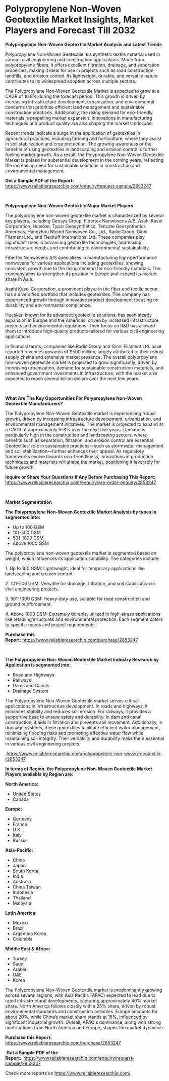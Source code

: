 <p><h1>Polypropylene Non-Woven Geotextile Market Insights, Market Players and Forecast Till 2032</h1></p><p><strong>Polypropylene Non-Woven Geotextile Market Analysis and Latest Trends</strong></p>
<p><p>Polypropylene Non-Woven Geotextile is a synthetic textile material used in various civil engineering and construction applications. Made from polypropylene fibers, it offers excellent filtration, drainage, and separation properties, making it ideal for use in projects such as road construction, landfills, and erosion control. Its lightweight, durable, and versatile nature contributes to its widespread adoption across multiple sectors.</p><p>The Polypropylene Non-Woven Geotextile Market is expected to grow at a CAGR of 10.9% during the forecast period. This growth is driven by increasing infrastructure development, urbanization, and environmental concerns that prioritize efficient land management and sustainable construction practices. Additionally, the rising demand for eco-friendly materials is propelling market expansion. Innovations in manufacturing techniques and product quality are also shaping the market landscape. </p><p>Recent trends indicate a surge in the application of geotextiles in agricultural practices, including farming and horticulture, where they assist in soil stabilization and crop protection. The growing awareness of the benefits of using geotextiles in landscaping and erosion control is further fueling market growth. As a result, the Polypropylene Non-Woven Geotextile Market is poised for substantial development in the coming years, reflecting the increasing need for sustainable solutions in construction and environmental management.</p></p>
<p><strong>Get a Sample PDF of the Report:&nbsp;</strong> <a href="https://www.reliableresearchiq.com/enquiry/request-sample/2853247?utm_campaign=2455&utm_medium=2&utm_source=Github&utm_content=ia&utm_term=11032025&utm_id=polypropylene-non-woven-geotextile">https://www.reliableresearchiq.com/enquiry/request-sample/2853247</a></p>
<p>&nbsp;</p>
<p><strong>Polypropylene Non-Woven Geotextile Major Market Players</strong></p>
<p><p>The polypropylene non-woven geotextile market is characterized by several key players, including Geosys Group, Fibertex Nonwovens A/S, Asahi Kasei Corporation, Huesker, Typar Geosynthetics, Tencate Geosynthetics Americas, Hangzhou Nbond Nonwoven Co., Ltd., RadiciGroup, Ginni Filament Ltd., and Flexituff International Ltd. These companies play significant roles in advancing geotextile technologies, addressing infrastructure needs, and contributing to environmental sustainability.</p><p>Fibertex Nonwovens A/S specializes in manufacturing high-performance nonwovens for various applications including geotextiles, showing consistent growth due to the rising demand for eco-friendly materials. The company aims to strengthen its position in Europe and expand its market share in Asia.</p><p>Asahi Kasei Corporation, a prominent player in the fiber and textile sector, has a diversified portfolio that includes geotextiles. The company has experienced growth through innovative product development focusing on durability and environmental compliance.</p><p>Huesker, known for its advanced geotextile solutions, has seen steady expansion in Europe and the Americas, driven by increased infrastructure projects and environmental regulations. Their focus on R&D has allowed them to introduce high-quality products tailored for various civil engineering applications.</p><p>In financial terms, companies like RadiciGroup and Ginni Filament Ltd. have reported revenues upwards of $500 million, largely attributed to their robust supply chains and extensive market presence. The overall polypropylene non-woven geotextile market is projected to grow significantly, driven by increasing urbanization, demand for sustainable construction materials, and enhanced government investments in infrastructure, with the market size expected to reach several billion dollars over the next few years.</p></p>
<p>&nbsp;</p>
<p><strong>What Are The Key Opportunities For Polypropylene Non-Woven Geotextile Manufacturers?</strong></p>
<p><p>The Polypropylene Non-Woven Geotextile market is experiencing robust growth, driven by increasing infrastructure development, urbanization, and environmental management initiatives. The market is projected to expand at a CAGR of approximately 6-8% over the next five years. Demand is particularly high in the construction and landscaping sectors, where benefits such as separation, filtration, and erosion control are essential. Geotextiles' role in sustainable practices—such as stormwater management and soil stabilization—further enhances their appeal. As regulatory frameworks evolve towards eco-friendliness, innovations in production techniques and materials will shape the market, positioning it favorably for future growth.</p></p>
<p><strong>Inquire or Share Your Questions If Any Before Purchasing This Report:</strong> <a href="https://www.reliableresearchiq.com/enquiry/pre-order-enquiry/2853247?utm_campaign=2455&utm_medium=2&utm_source=Github&utm_content=ia&utm_term=11032025&utm_id=polypropylene-non-woven-geotextile">https://www.reliableresearchiq.com/enquiry/pre-order-enquiry/2853247</a></p>
<p>&nbsp;</p>
<p><strong>Market Segmentation</strong></p>
<p><strong>The Polypropylene Non-Woven Geotextile Market Analysis by types is segmented into:</strong></p>
<p><ul><li> Up to 100 GSM</li><li>101-500 GSM</li><li>501-1000 GSM</li><li>Above 1000 GSM </li></ul></p>
<p><p>The polypropylene non-woven geotextile market is segmented based on weight, which influences its application suitability. The categories include: </p><p>1. Up to 100 GSM: Lightweight, ideal for temporary applications like landscaping and erosion control.</p><p>2. 101-500 GSM: Versatile for drainage, filtration, and soil stabilization in civil engineering projects.</p><p>3. 501-1000 GSM: Heavy-duty use, suitable for road construction and ground reinforcement.</p><p>4. Above 1000 GSM: Extremely durable, utilized in high-stress applications like retaining structures and environmental protection. Each segment caters to specific needs and project requirements.</p></p>
<p><strong>Purchase this Report:&nbsp;</strong><a href="https://www.reliableresearchiq.com/purchase/2853247?utm_campaign=2455&utm_medium=2&utm_source=Github&utm_content=ia&utm_term=11032025&utm_id=polypropylene-non-woven-geotextile">https://www.reliableresearchiq.com/purchase/2853247</a></p>
<p>&nbsp;</p>
<p><strong>The Polypropylene Non-Woven Geotextile Market Industry Research by Application is segmented into:</strong></p>
<p><ul><li> Road and Highways</li><li>Railways</li><li>Dams and Canals</li><li>Drainage System </li></ul></p>
<p><p>The Polypropylene Non-Woven Geotextile market serves critical applications in infrastructure development. In roads and highways, it enhances stability and reduces soil erosion. For railways, it provides a supportive base to ensure safety and durability. In dam and canal construction, it aids in filtration and prevents soil movement. Additionally, in drainage systems, these geotextiles facilitate efficient water management, minimizing flooding risks and promoting effective water flow while maintaining soil integrity. Their versatility and durability make them essential in various civil engineering projects.</p></p>
<p><a href="https://www.reliableresearchiq.com/polypropylene-non-woven-geotextile-r2853247?utm_campaign=2455&utm_medium=2&utm_source=Github&utm_content=ia&utm_term=11032025&utm_id=polypropylene-non-woven-geotextile">&nbsp;https://www.reliableresearchiq.com/polypropylene-non-woven-geotextile-r2853247</a></p>
<p><strong>In terms of Region, the Polypropylene Non-Woven Geotextile Market Players available by Region are:</strong></p>
<p>
    <p> <strong> North America: </strong>
        <ul>
            <li>United States</li>
            <li>Canada</li>
        </ul>
        </p> 
    <p> <strong> Europe: </strong>
        <ul>
            <li>Germany</li>
            <li>France</li>
            <li>U.K.</li>
            <li>Italy</li>
            <li>Russia</li>
        </ul>
        </p> 
    <p> <strong> Asia-Pacific: </strong>
        <ul>
            <li>China</li>
            <li>Japan</li>
            <li>South Korea</li>
            <li>India</li>
            <li>Australia</li>
            <li>China Taiwan</li>
            <li>Indonesia</li>
            <li>Thailand</li>
            <li>Malaysia</li>
        </ul>
        </p> 
    <p> <strong> Latin America: </strong>
        <ul>
            <li>Mexico</li>
            <li>Brazil</li>
            <li>Argentina Korea</li>
            <li>Colombia</li>
        </ul>
        </p> 
    <p> <strong> Middle East & Africa: </strong>
        <ul>
            <li>Turkey</li>
            <li>Saudi</li>
            <li>Arabia</li>
            <li>UAE</li>
            <li>Korea</li>
        </ul>
    </p>
    </p>
<p><p>The Polypropylene Non-Woven Geotextile market is predominantly growing across several regions, with Asia Pacific (APAC) expected to lead due to rapid infrastructural developments, capturing approximately 40% market share. North America follows closely with a 25% share, driven by robust environmental standards and construction activities. Europe accounts for about 20%, while China’s market share stands at 15%, influenced by significant industrial growth. Overall, APAC's dominance, along with strong contributions from North America and Europe, shapes the market dynamics.</p></p>
<p><strong>Purchase this Report: </strong><a href="https://www.reliableresearchiq.com/purchase/2853247?utm_campaign=2455&utm_medium=2&utm_source=Github&utm_content=ia&utm_term=11032025&utm_id=polypropylene-non-woven-geotextile">https://www.reliableresearchiq.com/purchase/2853247</a></p>
<p>&nbsp;<strong>Get a Sample PDF of the Report:&nbsp;&nbsp;</strong><a href="https://www.reliableresearchiq.com/enquiry/request-sample/2853247?utm_campaign=2455&utm_medium=2&utm_source=Github&utm_content=ia&utm_term=11032025&utm_id=polypropylene-non-woven-geotextile">https://www.reliableresearchiq.com/enquiry/request-sample/2853247</a></p>
<p><strong></strong></p>
<p>Check more reports on <a href="https://www.reliableresearchiq.com/?utm_campaign=2455&utm_medium=2&utm_source=Github&utm_content=ia&utm_term=11032025&utm_id=polypropylene-non-woven-geotextile">https://www.reliableresearchiq.com/</a></p>